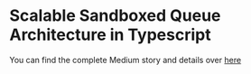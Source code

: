 # Scalable Sandboxed Queue Architecture in Typescript
You can find the complete Medium story and details over [here](https://zyke.medium.com/scalable-sandboxed-bullmq-architecture-in-typescript-fd86ec9a07af)
